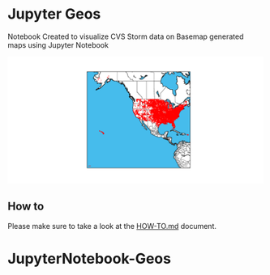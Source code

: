 # Jupyter Geos 

Notebook Created to visualize CVS Storm data on Basemap generated maps using Jupyter Notebook 

![screenshot](d2018_c20181017.data_storms.png)


## How to

Please make sure to take a look at the [HOW-TO.md](HOW-TO.md) document.
# JupyterNotebook-Geos
